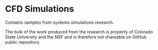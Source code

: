 # CFD Simulations
Contains samples from systems simulations research.

The bulk of the work produced from the research is property of Colorado State University and the NSF and is therefore not shareable on GitHub public repository.
